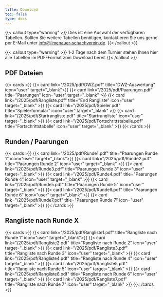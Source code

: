 ```yaml
---
title: Download
toc: false
type: docs
---
```


{{< callout type="warning" >}}
Dies ist eine Auswahl der verfügbaren Tabellen. Sollten Sie weitere Tabellen benötigen, kontaktieren Sie uns gerne per E-Mail unter [info@ilmenauer-schachverein.de](mailto:info@ilmenauer-schachverein.de).
{{< /callout >}}

{{< callout type="warning" >}}
1-2 Tage nach dem Turnier stehen Ihnen hier alle Tabellen im PDF-Format zum Download bereit
{{< /callout >}}

## PDF Dateien

{{< cards >}}
{{< card link="/2025/pdf/DWZ.pdf" title="DWZ-Auswertung" icon="user" target="_blank">}}
{{< card link="/2025/pdf/Paarungen.pdf" title="Paarungen" icon="user" target="_blank" >}}
{{< card link="/2025/pdf/Rangliste.pdf" title="End Rangliste" icon="user" target="_blank" >}}
{{< card link="/2025/pdf/Spieler.pdf" title="Spielerformular" icon="user" target="_blank" >}}
{{< card link="/2025/pdf/Startrangliste.pdf" title="Startrangliste" icon="user"  target="_blank" >}}
{{< card link="/2025/pdf/Fortschrittstabelle.pdf" title="Fortschrittstabelle" icon="user"  target="_blank" >}}
{{< /cards >}}


## Runden / Paarungen
{{< cards >}}
{{< card link="/2025/pdf/Runde1.pdf" title="Paarungen Runde 1" icon="user" target="_blank">}}
{{< card link="/2025/pdf/Runde2.pdf" title="Paarungen Runde 2" icon="user" target="_blank" >}}
{{< card link="/2025/pdf/Runde3.pdf" title="Paarungen Runde 3" icon="user" target="_blank" >}}
{{< card link="/2025/pdf/Runde4.pdf" title="Paarungen Runde 4" icon="user" target="_blank" >}}
{{< card link="/2025/pdf/Runde5.pdf" title="Paarungen Runde 5" icon="user" target="_blank" >}}
{{< card link="/2025/pdf/Runde6.pdf" title="Paarungen Runde 6" icon="user"  target="_blank" >}}
{{< card link="/2025/pdf/Runde7.pdf" title="Paarungen Runde 7" icon="user"  target="_blank" >}}
{{< /cards >}}


## Rangliste nach Runde X
{{< cards >}}
{{< card link="/2025/pdf/Rangliste1.pdf" title="Rangliste nach Runde 1" icon="user" target="_blank">}}
{{< card link="/2025/pdf/Rangliste2.pdf" title="Rangliste nach Runde 2" icon="user" target="_blank" >}}
{{< card link="/2025/pdf/Rangliste3.pdf" title="Rangliste nach Runde 3" icon="user" target="_blank" >}}
{{< card link="/2025/pdf/Rangliste4.pdf" title="Rangliste nach Runde 4" icon="user" target="_blank" >}}
{{< card link="/2025/pdf/Rangliste5.pdf" title="Rangliste nach Runde 5" icon="user" target="_blank" >}}
{{< card link="/2025/pdf/Rangliste6.pdf" title="Rangliste nach Runde 6" icon="user"  target="_blank" >}}
{{< card link="/2025/pdf/Rangliste7.pdf" title="Rangliste nach Runde 7" icon="user"  target="_blank" >}}
{{< /cards >}}